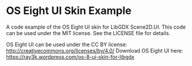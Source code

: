 # OS Eight UI Skin Example

A code example of the OS Eight UI skin for LibGDX Scene2D.UI. This code can be used under the MIT license. See the LICENSE file for details.

OS Eight UI can be used under the CC BY license: http://creativecommons.org/licenses/by/4.0/
Download OS Eight UI here: https://ray3k.wordpress.com/os-8-ui-skin-for-libgdx
